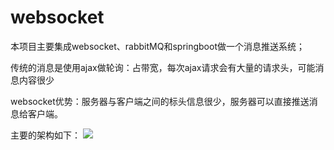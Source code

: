 # websocket

本项目主要集成websocket、rabbitMQ和springboot做一个消息推送系统；

传统的消息是使用ajax做轮询：占带宽，每次ajax请求会有大量的请求头，可能消息内容很少

websocket优势：服务器与客户端之间的标头信息很少，服务器可以直接推送消息给客户端。


主要的架构如下：
![](http://qiniu.lijiaxi.com.cn/websocket.png)



